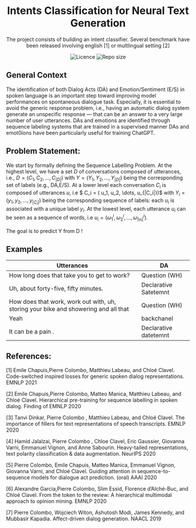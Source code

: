 <h1 align="center">
    Intents Classification for Neural Text Generation 
    <br/>
</h1>

<p align="center">The project consists of building an intent classifier. Several benchmark have been released involving 
english [1] or multlingual setting [2] <br/> </p>

<p align="center">
    <img alt="Licence" src="https://img.shields.io/bower/l/MI?style=for-the-badge"> <img alt="Repo size" src="https://img.shields.io/github/repo-size/konkinit/intent_classification?style=for-the-badge">
</p>

## General Context

The identification of both Dialog Acts (DA) and Emotion/Sentiment (E/S) in spoken language is an important step toward
improving model performances on spontaneous dialogue task. Especially, it is essential to avoid the generic response
problem, i.e., having an automatic dialog system generate an unspecific response — that can be an answer to a very large
number of user utterances. DAs and emotions are identified through sequence labeling systems that are trained in a
supervised manner DAs and emot0ions have been particularly useful for training ChatGPT.

## Problem Statement:

We start by formally defining the Sequence Labelling Problem. At the highest level, we have a set $D$ of conversations
composed of utterances, i.e., $D = (C_1,C_2,\dots,C_{|D|})$ with $Y= (Y_1,Y_2,\dots,Y_{|D|})$ being the corresponding
set of labels (e.g., DA,E/S). At a lower level each conversation $C_i$ is composed of utterances $u$, i.e $ C_i = (
u_1, u_2, \dots, u_{|C_i|})$ with $Y_i = (y_1, y_2, \dots, y_{|C_i|})$ being the corresponding sequence of labels: each
$u_i$ is associated with a unique label $y_i$. At the lowest level, each utterance $u_i$ can be seen as a sequence of
words, i.e $u_i = (\omega^i_1, \omega^i_2, \dots, \omega^i_{|u_i|})$.

The goal is to predict Y from D !

## Examples

| Utterances                                                                          | DA                    |
|-------------------------------------------------------------------------------------|-----------------------|
| How long does that take you to get to work?                                         | Question (WH)         |
| Uh, about forty-five, fifty minutes.                                                | Declarative Satetemnt |
| How does that work, work out with, uh, storing your bike and showering and all that | Question (WH)         |
| Yeah                                                                                | backchanel            |
| It can be a pain .                                                                  | Declarative datetemnt |

## References:

[1] Emile Chapuis,Pierre Colombo, Matthieu Labeau, and Chloé Clavel. Code-switched inspired losses for generic spoken
dialog representations. EMNLP 2021

[2] Emile Chapuis,Pierre Colombo, Matteo Manica, Matthieu Labeau, and Chloé Clavel. Hierarchical pre-training for
sequence labelling in spoken dialog. Finding of EMNLP 2020

[3] Tanvi Dinkar, Pierre Colombo , Matthieu Labeau, and Chloé Clavel. The importance of fillers for text representations
of speech transcripts. EMNLP 2020

[4] Hamid Jalalzai, Pierre Colombo , Chloe Clavel, Eric Gaussier, Giovanna Varni, Emmanuel Vignon, and Anne Sabourin.
Heavy-tailed representations, text polarity classification & data augmentation. NeurIPS 2020

[5] Pierre Colombo, Emile Chapuis, Matteo Manica, Emmanuel Vignon, Giovanna Varni, and Chloé Clavel. Guiding attention
in sequence-to-sequence models for dialogue act prediction. (oral) AAAI 2020

[6] Alexandre Garcia,Pierre Colombo, Slim Essid, Florence d’Alché-Buc, and Chloé Clavel. From the token to the review: A
hierarchical multimodal approach to opinion mining. EMNLP 2020

[7] Pierre Colombo, Wojciech Witon, Ashutosh Modi, James Kennedy, and Mubbasir Kapadia. Affect-driven dialog generation.
NAACL 2019